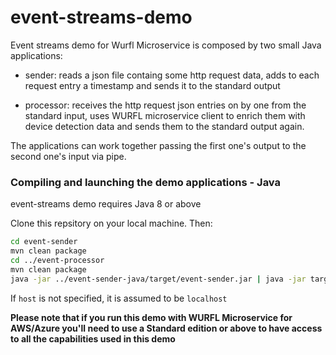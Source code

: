 # event-streams-demo

Event streams demo for Wurfl Microservice is composed by two small Java applications:

- sender: reads a json file containg some http request data, adds to each request entry a timestamp and sends it to the standard output

- processor: receives the http request json entries on by one from the standard input, uses WURFL microservice client to enrich them with device detection data and sends them to the standard output again.

The applications can work together passing the first one's output to the second one's input via pipe.
### Compiling and launching the demo applications - Java

event-streams demo requires Java 8 or above

Clone this repsitory on your local machine. 
Then:
```sh
cd event-sender
mvn clean package
cd ../event-processor
mvn clean package
java -jar ../event-sender-java/target/event-sender.jar | java -jar target/event-processor.jar --host <wm server IP address>
```

If `host` is not specified, it is assumed to be `localhost`

**Please note that if you run this demo with WURFL Microservice for AWS/Azure you'll need to use a Standard edition or above to have access to all the capabilities used in this demo**
